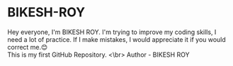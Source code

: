 # BIKESH-ROY
Hey everyone, I'm BIKESH ROY. I'm trying to improve my coding skills, I need a lot of practice. If I make mistakes, I would appreciate it if you would correct me.😊
<br>
This is my first GitHub Repository.
<\br>
Author - BIKESH ROY
